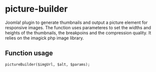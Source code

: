 # picture-builder
Joomla! plugin to generate thumbnails and output a picture element for responsive images.
The function uses parameteres to set the widths and heights of the thumbnails, the breakpoins and the compression quality.
It relies on the imagick php image library.

## Function usage

    pictureBuilder($imgUrl, $alt, $params);


